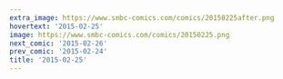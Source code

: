 ```yaml
---
extra_image: https://www.smbc-comics.com/comics/20150225after.png
hovertext: '2015-02-25'
image: https://www.smbc-comics.com/comics/20150225.png
next_comic: '2015-02-26'
prev_comic: '2015-02-24'
title: '2015-02-25'
---
```


